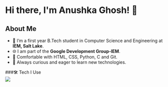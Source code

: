 # Hi there, I'm Anushka Ghosh! 👋 


## About Me
- 🌱 I’m a first year B.Tech student in Computer Science and Engineering at **IEM, Salt Lake**.
- 🌐 I am part of the **Google Development Group-IEM**.
- 🔧 Comfortable with HTML, CSS, Python, C and Git.
- 🚀 Always curious and eager to learn new technologies.


###🛠️ Tech I Use
<br>
[![](https://skillicons.dev/icons?i=js,html,css,py,arduino,c)](https://skillicons.dev)
